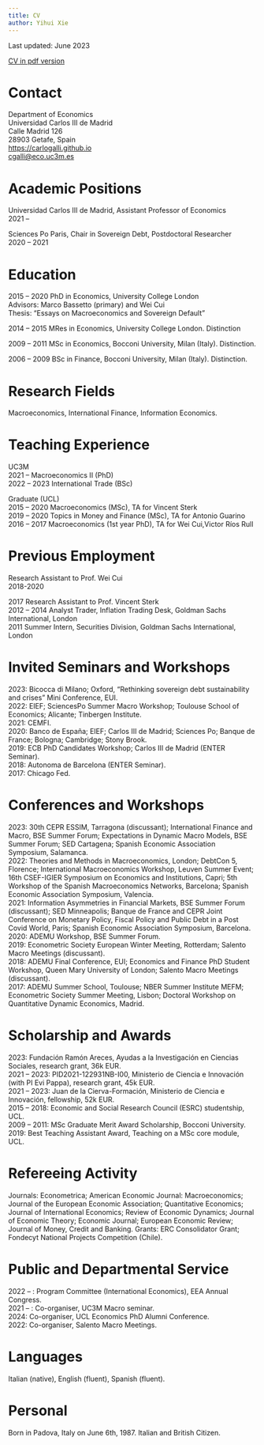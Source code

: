 ```yaml
---
title: CV
author: Yihui Xie
---
```


Last updated: June 2023

[CV in pdf version]()

# Contact
Department of Economics  
Universidad Carlos III de Madrid  
Calle Madrid 126  
28903 Getafe, Spain  
https://carlogalli.github.io  
cgalli@eco.uc3m.es  

# Academic Positions
Universidad Carlos III de Madrid, Assistant Professor of Economics  
2021 –  

Sciences Po Paris, Chair in Sovereign Debt, Postdoctoral Researcher  
2020 – 2021  

# Education
2015 – 2020 PhD in Economics, University College London  
  Advisors: Marco Bassetto (primary) and Wei Cui  
  Thesis: “Essays on Macroeconomics and Sovereign Default”

2014 – 2015 MRes in Economics, University College London. Distinction

2009 – 2011 MSc in Economics, Bocconi University, Milan (Italy). Distinction.

2006 – 2009 BSc in Finance, Bocconi University, Milan (Italy). Distinction.

# Research Fields
Macroeconomics, International Finance, Information Economics.

# Teaching Experience
UC3M  
2021 –  Macroeconomics II (PhD)  
2022 – 2023 International Trade (BSc)  

Graduate (UCL)  
2015 – 2020 Macroeconomics (MSc), TA for Vincent Sterk  
2019 – 2020 Topics in Money and Finance (MSc), TA for Antonio Guarino  
2016 – 2017 Macroeconomics (1st year PhD), TA for Wei Cui,Victor Ríos Rull

# Previous Employment
Research Assistant to Prof. Wei Cui  
2018-2020

2017  Research Assistant to Prof. Vincent Sterk  
2012 – 2014 Analyst Trader, Inflation Trading Desk, Goldman Sachs International, London  
2011  Summer Intern, Securities Division, Goldman Sachs International, London  

# Invited Seminars and Workshops
2023:  Bicocca di Milano; Oxford, “Rethinking sovereign debt sustainability and crises” Mini Conference, EUI.   
2022:  EIEF; SciencesPo Summer Macro Workshop; Toulouse School of Economics; Alicante; Tinbergen Institute.  
2021:  CEMFI.  
2020:  Banco de España; EIEF; Carlos III de Madrid; Sciences Po; Banque de France; Bologna; Cambridge; Stony Brook.  
2019:  ECB PhD Candidates Workshop; Carlos III de Madrid (ENTER Seminar).  
2018:  Autonoma de Barcelona (ENTER Seminar).  
2017:  Chicago Fed.  

# Conferences and Workshops
2023:  30th CEPR ESSIM, Tarragona (discussant); International Finance and Macro, BSE Summer Forum; Expectations in Dynamic Macro Models, BSE Summer Forum; SED Cartagena; Spanish Economic Association Symposium, Salamanca.  
2022:  Theories and Methods in Macroeconomics, London; DebtCon 5, Florence; International Macroeconomics Workshop, Leuven Summer Event; 16th CSEF-IGIER Symposium on Economics and Institutions, Capri; 5th Workshop of the Spanish Macroeconomics Networks, Barcelona; Spanish Economic Association Symposium, Valencia.  
2021:  Information Asymmetries in Financial Markets, BSE Summer Forum (discussant); SED Minneapolis; Banque de France and CEPR Joint Conference on Monetary Policy, Fiscal Policy and Public Debt in a Post Covid World, Paris; Spanish Economic Association Symposium, Barcelona.  
2020:  ADEMU Workshop, BSE Summer Forum.  
2019:  Econometric Society European Winter Meeting, Rotterdam; Salento Macro Meetings (discussant).  
2018:  ADEMU Final Conference, EUI; Economics and Finance PhD Student Workshop, Queen Mary University of London; Salento Macro Meetings (discussant).  
2017:  ADEMU Summer School, Toulouse; NBER Summer Institute MEFM; Econometric Society Summer Meeting, Lisbon; Doctoral Workshop on Quantitative Dynamic Economics, Madrid.

# Scholarship and Awards
2023:  Fundación Ramón Areces, Ayudas a la Investigación en Ciencias Sociales, research grant, 36k EUR.  
2021 – 2023: PID2021-122931NB-I00, Ministerio de Ciencia e Innovación (with PI Evi Pappa), research grant, 45k EUR.  
2021 – 2023: Juan de la Cierva-Formación, Ministerio de Ciencia e Innovación, fellowship, 52k EUR.  
2015 – 2018: Economic and Social Research Council (ESRC) studentship, UCL.  
2009 – 2011: MSc Graduate Merit Award Scholarship, Bocconi University.  
2019:  Best Teaching Assistant Award, Teaching on a MSc core module, UCL.

# Refereeing Activity
Journals: Econometrica; American Economic Journal: Macroeconomics; Journal of the European Economic Association; Quantitative Economics; Journal of International Economics; Review of Economic Dynamics; Journal of Economic Theory; Economic Journal; European Economic Review; Journal of Money, Credit and Banking.
Grants: ERC Consolidator Grant; Fondecyt National Projects Competition (Chile).

# Public and Departmental Service
2022 – : Program Committee (International Economics), EEA Annual Congress.  
2021 – : Co-organiser, UC3M Macro seminar.  
2024:  Co-organiser, UCL Economics PhD Alumni Conference.  
2022:  Co-organiser, Salento Macro Meetings.

# Languages
Italian (native), English (fluent), Spanish (fluent).

# Personal
Born in Padova, Italy on June 6th, 1987. Italian and British Citizen.
